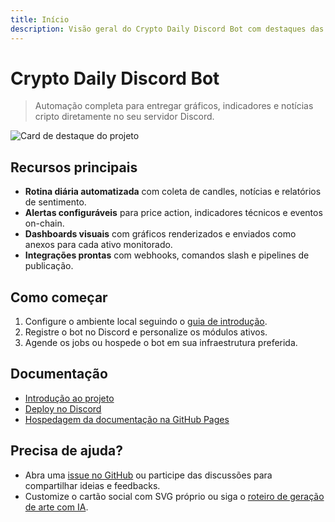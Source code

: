 ```yaml
---
title: Início
description: Visão geral do Crypto Daily Discord Bot com destaques das funcionalidades e links úteis.
---
```


# Crypto Daily Discord Bot

> Automação completa para entregar gráficos, indicadores e notícias cripto diretamente no seu servidor Discord.

![Card de destaque do projeto](/social-card.svg)

## Recursos principais

- **Rotina diária automatizada** com coleta de candles, notícias e relatórios de sentimento.
- **Alertas configuráveis** para price action, indicadores técnicos e eventos on-chain.
- **Dashboards visuais** com gráficos renderizados e enviados como anexos para cada ativo monitorado.
- **Integrações prontas** com webhooks, comandos slash e pipelines de publicação.

## Como começar

1. Configure o ambiente local seguindo o [guia de introdução](./guide/introducao.md).
2. Registre o bot no Discord e personalize os módulos ativos.
3. Agende os jobs ou hospede o bot em sua infraestrutura preferida.

## Documentação

- [Introdução ao projeto](./guide/introducao.md)
- [Deploy no Discord](./guide/deploy-discord.md)
- [Hospedagem da documentação na GitHub Pages](./guide/github-pages.md)

## Precisa de ajuda?

- Abra uma [issue no GitHub](https://github.com/OWNER/crypto-daily-discord-bot/issues) ou participe das discussões para compartilhar ideias e feedbacks.
- Customize o cartão social com SVG próprio ou siga o [roteiro de geração de arte com IA](./guide/identidade-visual.md).
